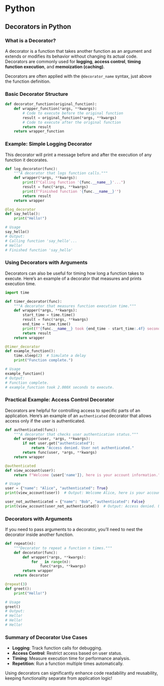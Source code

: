 # Python

## **Decorators in Python**

### **What is a Decorator?**

A decorator is a function that takes another function as an argument and extends or modifies its behavior without changing its actual code. Decorators are commonly used for **logging**, **access control**, **timing function execution**, and **memoization (caching)**.

Decorators are often applied with the `@decorator_name` syntax, just above the function definition.

### **Basic Decorator Structure**

```python
def decorator_function(original_function):
    def wrapper_function(*args, **kwargs):
        # Code to execute before the original function
        result = original_function(*args, **kwargs)
        # Code to execute after the original function
        return result
    return wrapper_function
```

### **Example: Simple Logging Decorator**

This decorator will print a message before and after the execution of any function it decorates.

```python
def log_decorator(func):
    """A decorator that logs function calls."""
    def wrapper(*args, **kwargs):
        print(f"Calling function '{func.__name__}'...")
        result = func(*args, **kwargs)
        print(f"Finished function '{func.__name__}'")
        return result
    return wrapper

@log_decorator
def say_hello():
    print("Hello!")

# Usage
say_hello()
# Output:
# Calling function 'say_hello'...
# Hello!
# Finished function 'say_hello'
```

### **Using Decorators with Arguments**

Decorators can also be useful for timing how long a function takes to execute. Here’s an example of a decorator that measures and prints execution time.

```python
import time

def timer_decorator(func):
    """A decorator that measures function execution time."""
    def wrapper(*args, **kwargs):
        start_time = time.time()
        result = func(*args, **kwargs)
        end_time = time.time()
        print(f"{func.__name__} took {end_time - start_time:.4f} seconds to execute.")
        return result
    return wrapper

@timer_decorator
def example_function():
    time.sleep(2)  # Simulate a delay
    print("Function complete.")

# Usage
example_function()
# Output:
# Function complete.
# example_function took 2.000X seconds to execute.
```

### **Practical Example: Access Control Decorator**

Decorators are helpful for controlling access to specific parts of an application. Here’s an example of an `authenticated` decorator that allows access only if the user is authenticated.

```python
def authenticated(func):
    """A decorator that checks user authentication status."""
    def wrapper(user, *args, **kwargs):
        if not user.get("authenticated"):
            return "Access denied. User not authenticated."
        return func(user, *args, **kwargs)
    return wrapper

@authenticated
def view_account(user):
    return f"Welcome {user['name']}, here is your account information."

# Usage
user = {"name": "Alice", "authenticated": True}
print(view_account(user))  # Output: Welcome Alice, here is your account information.

user_not_authenticated = {"name": "Bob", "authenticated": False}
print(view_account(user_not_authenticated))  # Output: Access denied. User not authenticated.
```

### **Decorators with Arguments**

If you need to pass arguments to a decorator, you’ll need to nest the decorator inside another function.

```python
def repeat(n):
    """Decorator to repeat a function n times."""
    def decorator(func):
        def wrapper(*args, **kwargs):
            for _ in range(n):
                func(*args, **kwargs)
        return wrapper
    return decorator

@repeat(3)
def greet():
    print("Hello!")

# Usage
greet()
# Output:
# Hello!
# Hello!
# Hello!
```

### **Summary of Decorator Use Cases**

- **Logging**: Track function calls for debugging.
- **Access Control**: Restrict access based on user status.
- **Timing**: Measure execution time for performance analysis.
- **Repetition**: Run a function multiple times automatically.

Using decorators can significantly enhance code readability and reusability, keeping functionality separate from application logic!
